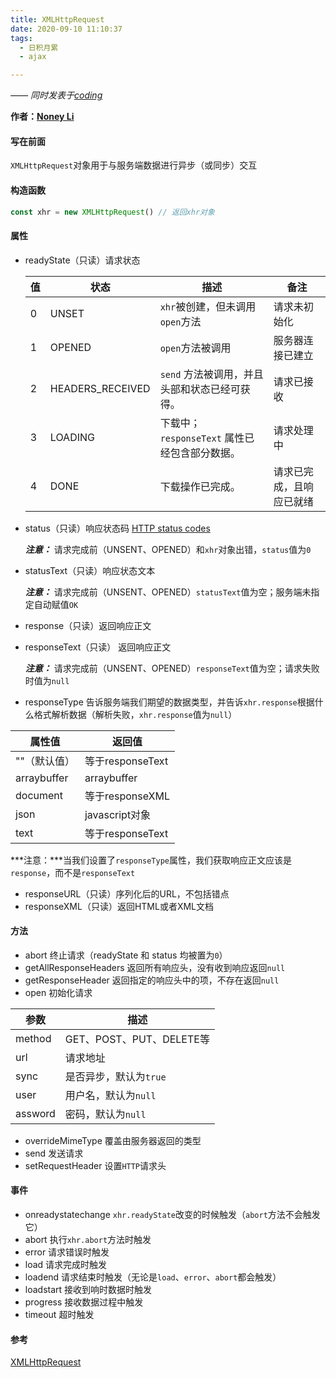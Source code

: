 ```yaml
---
title: XMLHttpRequest
date: 2020-09-10 11:10:37
tags:
  - 日积月累
  - ajax

---
```


[Noney Li]: https://github.com/noney/ "noneyli"

*—— 同时发表于[coding](http://0kv30q.coding-pages.com/)*

__作者：[Noney Li]__

#### 写在前面

`XMLHttpRequest`对象用于与服务端数据进行异步（或同步）交互

#### 构造函数

```javascript
const xhr = new XMLHttpRequest() // 返回xhr对象
```
#### 属性

- readyState（只读）请求状态

  | 值   | 状态             | 描述                                           | 备注                     |
  | ---- | ---------------- | ---------------------------------------------- | ------------------------ |
  | 0    | UNSET            | `xhr`被创建，但未调用`open`方法                | 请求未初始化             |
  | 1    | OPENED           | `open`方法被调用                               | 服务器连接已建立         |
  | 2    | HEADERS_RECEIVED | `send` 方法被调用，并且头部和状态已经可获得。  | 请求已接收               |
  | 3    | LOADING          | 下载中； `responseText` 属性已经包含部分数据。 | 请求处理中               |
  | 4    | DONE             | 下载操作已完成。                               | 请求已完成，且响应已就绪 |

<!-- more -->

- status（只读）响应状态码 [HTTP status codes](https://developer.mozilla.org/en-US/docs/Web/HTTP/Response_codes)

  ***注意：*** 请求完成前（UNSENT、OPENED）和`xhr`对象出错，`status`值为`0`

- statusText（只读）响应状态文本

  ***注意：*** 请求完成前（UNSENT、OPENED）`statusText`值为空；服务端未指定自动赋值`OK`

- response（只读）返回响应正文

- responseText（只读） 返回响应正文

  ***注意：*** 请求完成前（UNSENT、OPENED）`responseText`值为空；请求失败时值为`null`

- responseType 告诉服务端我们期望的数据类型，并告诉`xhr.response`根据什么格式解析数据（解析失败，`xhr.response`值为`null`）

| 属性值       | 返回值           |
| ------------ | ---------------- |
| ""（默认值） | 等于responseText |
| arraybuffer  | arraybuffer      |
| document     | 等于responseXML  |
| json         | javascript对象   |
| text         | 等于responseText |

​ ***注意：***当我们设置了`responseType`属性，我们获取响应正文应该是`response`，而不是`responseText`

- responseURL（只读）序列化后的URL，不包括错点
- responseXML（只读）返回HTML或者XML文档

#### 方法

- abort 终止请求（readyState 和 status 均被置为`0`）
- getAllResponseHeaders 返回所有响应头，没有收到响应返回`null`
- getResponseHeader 返回指定的响应头中的项，不存在返回`null`
- open 初始化请求

| 参数    | 描述                     |
| ------- | ------------------------ |
| method  | GET、POST、PUT、DELETE等 |
| url     | 请求地址                 |
| sync    | 是否异步，默认为`true`   |
| user    | 用户名，默认为`null`     |
| assword | 密码，默认为`null`       |

- overrideMimeType 覆盖由服务器返回的类型 
- send 发送请求
- setRequestHeader 设置`HTTP`请求头

#### 事件

- onreadystatechange `xhr.readyState`改变的时候触发（`abort`方法不会触发它）
- abort 执行`xhr.abort`方法时触发
- error 请求错误时触发
- load 请求完成时触发
- loadend 请求结束时触发（无论是`load`、`error`、`abort`都会触发）
- loadstart 接收到响时数据时触发
- progress 接收数据过程中触发
- timeout 超时触发

#### 参考

[XMLHttpRequest](https://developer.mozilla.org/zh-CN/docs/Web/API/XMLHttpRequest)